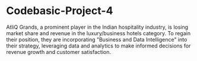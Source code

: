 # Codebasic-Project-4



AtliQ Grands, a prominent player in the Indian hospitality industry, is losing market share and revenue in the luxury/business hotels category. To regain their position, they are incorporating "Business and Data Intelligence" into their strategy, leveraging data and analytics to make informed decisions for revenue growth and customer satisfaction.

